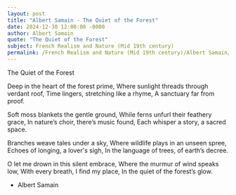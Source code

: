 ```yaml
---
layout: post
title: "Albert Samain - The Quiet of the Forest"
date: 2024-12-30 12:00:00 -0000
author: Albert Samain
quote: "The Quiet of the Forest"
subject: French Realism and Nature (Mid 19th century)
permalink: /French Realism and Nature (Mid 19th century)/Albert Samain/Albert Samain - The Quiet of the Forest
---
```


The Quiet of the Forest

Deep in the heart of the forest prime,
Where sunlight threads through verdant roof,
Time lingers, stretching like a rhyme,
A sanctuary far from proof.

Soft moss blankets the gentle ground,
While ferns unfurl their feathery grace,
In nature’s choir, there’s music found,
Each whisper a story, a sacred space.

Branches weave tales under a sky,
Where wildlife plays in an unseen spree,
Echoes of longing, a lover's sigh,
In the language of trees, of earth’s decree.

O let me drown in this silent embrace,
Where the murmur of wind speaks low,
With every breath, I find my place,
In the quiet of the forest’s glow.

- Albert Samain
